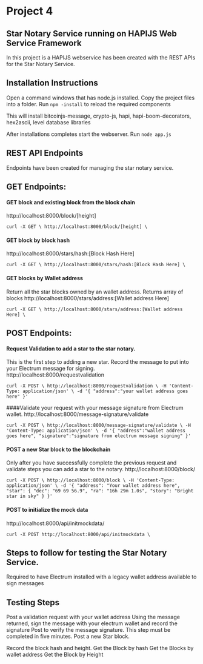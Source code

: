 # Project 4
## Star Notary Service running on HAPIJS Web Service Framework
 
In this project is a HAPIJS webservice has been created with the REST APIs for the Star Notary Service.

## Installation Instructions
Open a command windows that has node.js installed.
Copy the project files into a folder.
Run `npm -install` to reload the required components

This will install bitcoinjs-message, crypto-js, hapi, hapi-boom-decorators, hex2ascii, level database libraries

After installations completes start the webserver.
Run `node app.js`

## REST API Endpoints
Endpoints have been created for managing the star notary service.

## GET Endpoints:

#### GET block and existing block from the block chain
http://localhost:8000/block/[height]

`curl -X GET \
  http://localhost:8000/block/[height] \`


#### GET block by block hash
http://localhost:8000/stars/hash:[Block Hash Here]

`curl -X GET \
  http://localhost:8000/stars/hash:[Block Hash Here] \`

#### GET blocks by Wallet address
Return all the star blocks owned by an wallet address.  Returns array of blocks
http://localhost:8000/stars/address:[Wallet address Here]

`curl -X GET \
  http://localhost:8000/stars/address:[Wallet address Here] \`


## POST Endpoints:

#### Request Validation to add a star to the star notary.  
This is the first step to adding a new star.
Record the message to put into your Electrum message for signing.  
http://localhost:8000/requestvalidation

`curl -X POST \
  http://localhost:8000/requestvalidation \
  -H 'Content-Type: application/json' \
  -d '{
	"address":"your wallet address goes here"
}'`

####Validate your request with your message signature from Electrum wallet.
http://localhost:8000/message-signature/validate

`curl -X POST \
  http://localhost:8000/message-signature/validate \
  -H 'Content-Type: application/json' \
  -d '{
	"address":"wallet address goes here",
	"signature":"signature from electrum message signing"
}'`


#### POST a new Star block to the blockchain
Only after you have successfully complete the previous request and validate steps you can add a star to the notary.
http://localhost:8000/block/

`curl -X POST \
  http://localhost:8000/block \
  -H 'Content-Type: application/json' \
  -d '{
    "address": "Your wallet address here",
    "star": {
                "dec": "69 69 56.9",
                "ra": "16h 29m 1.0s",
                "story": "Bright star in sky"
   }
}'`


#### POST to initialize the mock data
http://localhost:8000/api/initmockdata/

`curl -X POST http://localhost:8000/api/initmockdata \`


## Steps to follow for testing the Star Notary Service.
Required to have Electrum installed with a legacy wallet address available to sign messages

## Testing Steps
Post a validation request with your wallet address
Using the message returned, sign the message with your electrum wallet and record the signature
Post to verify the message signature.  This step must be completed in five minutes.
Post a new Star block.

Record the block hash and height.
Get the Block by hash
Get the Blocks by wallet address
Get the Block by Height